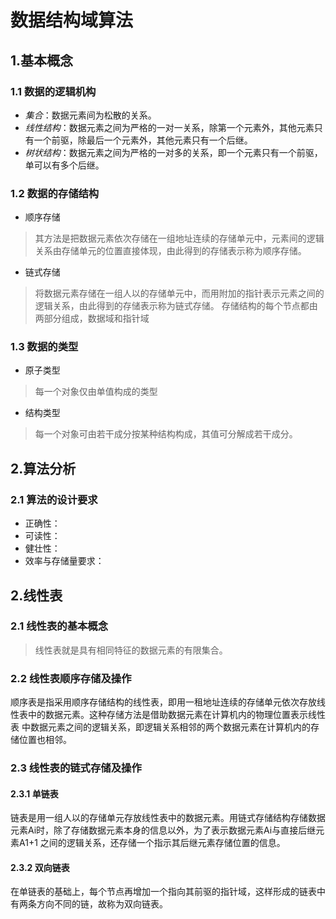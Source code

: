 # 数据结构域算法
## 1.基本概念
### 1.1 数据的逻辑机构
+ *集合*：数据元素间为松散的关系。
+ *线性结构*：数据元素之间为严格的一对一关系，除第一个元素外，其他元素只有一个前驱，除最后一个元素外，其他元素只有一个后继。
+ *树状结构*：数据元素之间为严格的一对多的关系，即一个元素只有一个前驱，单可以有多个后继。

### 1.2 数据的存储结构
+ 顺序存储
> 其方法是把数据元素依次存储在一组地址连续的存储单元中，元素间的逻辑关系由存储单元的位置直接体现，由此得到的存储表示称为顺序存储。
+ 链式存储
> 将数据元素存储在一组人以的存储单元中，而用附加的指针表示元素之间的逻辑关系，由此得到的存储表示称为链式存储。
存储结构的每个节点都由两部分组成，数据域和指针域

### 1.3 数据的类型
+ 原子类型
> 每一个对象仅由单值构成的类型
+ 结构类型
> 每一个对象可由若干成分按某种结构构成，其值可分解成若干成分。

## 2.算法分析
### 2.1 算法的设计要求
+ 正确性：
+ 可读性：
+ 健壮性：
+ 效率与存储量要求： 

## 2.线性表
### 2.1 线性表的基本概念
> 线性表就是具有相同特征的数据元素的有限集合。 

### 2.2 线性表顺序存储及操作
  顺序表是指采用顺序存储结构的线性表，即用一租地址连续的存储单元依次存放线性表中的数据元素。这种存储方法是借助数据元素在计算机内的物理位置表示线性表
中数据元素之间的逻辑关系，即逻辑关系相邻的两个数据元素在计算机内的存储位置也相邻。

### 2.3 线性表的链式存储及操作
#### 2.3.1 单链表
链表是用一组人以的存储单元存放线性表中的数据元素。用链式存储结构存储数据元素Ai时，除了存储数据元素本身的信息以外，为了表示数据元素Ai与直接后继元素A1+1
之间的逻辑关系，还存储一个指示其后继元素存储位置的信息。
#### 2.3.2 双向链表
在单链表的基础上，每个节点再增加一个指向其前驱的指针域，这样形成的链表中有两条方向不同的链，故称为双向链表。



